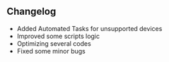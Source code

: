 ## Changelog

- Added Automated Tasks for unsupported devices
- Improved some scripts logic
- Optimizing several codes
- Fixed some minor bugs
